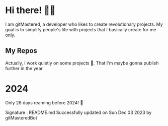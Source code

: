 
# Hi there! 🙋‍♂️
I am gitMastered, a developer who likes to create revolutionary projects.
My goal is to simplify people's life with projects that I basically create for me only.

## My Repos
Actually, I work quietly on some projects 👀. That I'm maybe gonna publish further in the year.

# 2024
Only 28 days reaming before 2024! 🙌

Signature : README.md Successfully updated on Sun Dec 03 2023 by gitMasteredBot

